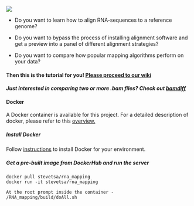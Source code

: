 ![](https://github.com/NCBI-Hackathons/RNA_mapping/blob/master/images/RNAmappermatchup.png)

* Do you want to learn how to align RNA-sequences to a reference genome? 

* Do you want to bypass the process of installing alignment software and get a preview into a panel of different alignment strategies?

* Do you want to compare how popular mapping algorithms perform on your data?

#### Then this is the tutorial for you!  [Please proceed to our wiki](https://github.com/NCBI-Hackathons/RNA_mapping/wiki)

#### *Just interested in comparing two or more .bam files?  Check out [bamdiff](https://github.com/NCBI-Hackathons/RNA_mapping/tree/master/build/bamdiff)*

#### Docker
A Docker container is available for this project.  For a detailed description of docker, please refer to this [overview.](https://www.docker.com/what-docker)

##### Install Docker
Follow [instructions](https://www.docker.com/docker-mac) to install Docker for your environment.

##### Get a pre-built image from DockerHub and run the server
```
docker pull stevetsa/rna_mapping
docker run -it stevetsa/rna_mapping

At the root prompt inside the container - 
/RNA_mapping/build/doAll.sh
```
